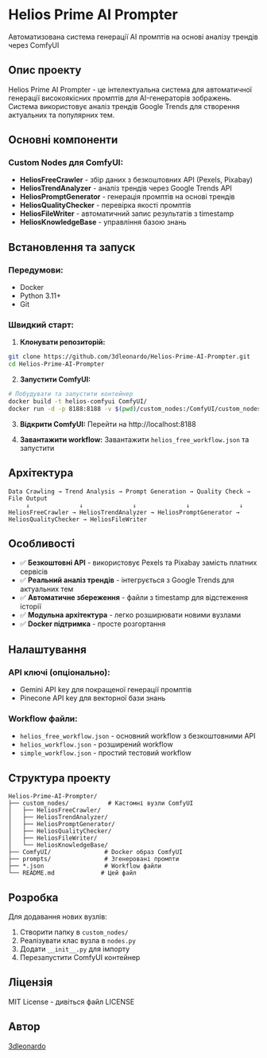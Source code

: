 # Helios Prime AI Prompter

Автоматизована система генерації AI промптів на основі аналізу трендів через ComfyUI

## Опис проекту

Helios Prime AI Prompter - це інтелектуальна система для автоматичної генерації високоякісних промптів для AI-генераторів зображень. Система використовує аналіз трендів Google Trends для створення актуальних та популярних тем.

## Основні компоненти

### Custom Nodes для ComfyUI:

- **HeliosFreeCrawler** - збір даних з безкоштовних API (Pexels, Pixabay)
- **HeliosTrendAnalyzer** - аналіз трендів через Google Trends API
- **HeliosPromptGenerator** - генерація промптів на основі трендів
- **HeliosQualityChecker** - перевірка якості промптів
- **HeliosFileWriter** - автоматичний запис результатів з timestamp
- **HeliosKnowledgeBase** - управління базою знань

## Встановлення та запуск

### Передумови:
- Docker
- Python 3.11+
- Git

### Швидкий старт:

1. **Клонувати репозиторій:**
```bash
git clone https://github.com/3dleonardo/Helios-Prime-AI-Prompter.git
cd Helios-Prime-AI-Prompter
```

2. **Запустити ComfyUI:**
```bash
# Побудувати та запустити контейнер
docker build -t helios-comfyui ComfyUI/
docker run -d -p 8188:8188 -v $(pwd)/custom_nodes:/ComfyUI/custom_nodes -v $(pwd)/prompts:/ComfyUI/prompts --name helios-comfyui helios-comfyui
```

3. **Відкрити ComfyUI:**
Перейти на http://localhost:8188

4. **Завантажити workflow:**
Завантажити `helios_free_workflow.json` та запустити

## Архітектура

```
Data Crawling → Trend Analysis → Prompt Generation → Quality Check → File Output
     ↓              ↓              ↓              ↓              ↓
HeliosFreeCrawler → HeliosTrendAnalyzer → HeliosPromptGenerator → HeliosQualityChecker → HeliosFileWriter
```

## Особливості

- ✅ **Безкоштовні API** - використовує Pexels та Pixabay замість платних сервісів
- ✅ **Реальний аналіз трендів** - інтегрується з Google Trends для актуальних тем
- ✅ **Автоматичне збереження** - файли з timestamp для відстеження історії
- ✅ **Модульна архітектура** - легко розширювати новими вузлами
- ✅ **Docker підтримка** - просте розгортання

## Налаштування

### API ключі (опціонально):
- Gemini API key для покращеної генерації промптів
- Pinecone API key для векторної бази знань

### Workflow файли:
- `helios_free_workflow.json` - основний workflow з безкоштовними API
- `helios_workflow.json` - розширений workflow
- `simple_workflow.json` - простий тестовий workflow

## Структура проекту

```
Helios-Prime-AI-Prompter/
├── custom_nodes/           # Кастомні вузли ComfyUI
│   ├── HeliosFreeCrawler/
│   ├── HeliosTrendAnalyzer/
│   ├── HeliosPromptGenerator/
│   ├── HeliosQualityChecker/
│   ├── HeliosFileWriter/
│   └── HeliosKnowledgeBase/
├── ComfyUI/               # Docker образ ComfyUI
├── prompts/               # Згенеровані промпти
├── *.json                 # Workflow файли
└── README.md             # Цей файл
```

## Розробка

Для додавання нових вузлів:
1. Створити папку в `custom_nodes/`
2. Реалізувати клас вузла в `nodes.py`
3. Додати `__init__.py` для імпорту
4. Перезапустити ComfyUI контейнер

## Ліцензія

MIT License - дивіться файл LICENSE

## Автор

[3dleonardo](https://github.com/3dleonardo)